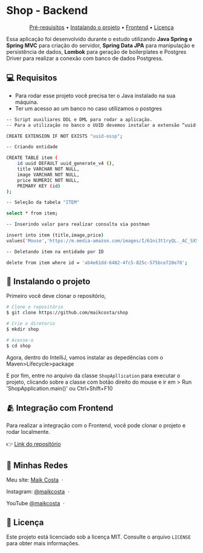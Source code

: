 <h1>Shop - Backend</h1>

<p align="center">
  <a href="#pre-requisites">Pré-requisitos</a> •
  <a href="#how-to-use">Instalando o projeto</a> •
  <a href="#related">Frontend</a> •
  <a href="#license">Licença</a>
</p>

Essa aplicação foi desenvolvido durante o estudo utilizando **Java Spring e Spring MVC** para criação do servidor, **Spring Data JPA** para manipulação e persistência de dados, **Lombok** para geração de boilerplates e Postgres Driver para realizar a conexão com banco de dados Postgress.

<h2 id="pre-requisites">💻 Requisitos</h2> 

* Para rodar esse projeto você precisa ter o Java instalado na sua máquina.
* Ter um acesso ao um banco no caso utilizamos o postgres

```bash
-- Script auxiliares DDL e DML para rodar a aplicação.
-- Para a utilização no banco o UUID devemos instalar a extensão “uuid-ossp” através do comando abaixo:

CREATE EXTENSION IF NOT EXISTS "uuid-ossp";

-- Criando entidade

CREATE TABLE item (
    id uuid DEFAULT uuid_generate_v4 (),
    title VARCHAR NOT NULL,
    image VARCHAR NOT NULL,
    price NUMERIC NOT NULL,
    PRIMARY KEY (id)
);

-- Seleção da tabela "ITEM"

select * from item;

-- Inserindo valor para realizar consulta via postman

insert into item (title,image,price)
values('Mouse','https://m.media-amazon.com/images/I/61ni3t1ryQL._AC_SX522_.jpg',10.0);

-- Deletando item na entidade por ID 

delete from item where id = 'ab4e61dd-6482-4fc5-825c-575bce728e78';
```


<h2 id="how-to-use"> 🚀 Instalando o projeto</h2>

Primeiro você deve clonar o repositório,

```bash
# Clone o repositório
$ git clone https://github.com/maikcosta/shop

# Crie o diretorio
$ mkdir shop

# Acesse-o
$ cd shop
```

Agora, dentro do IntelliJ, vamos instalar as depedências com o Maven>Lifecycle>package


E por fim, entre no arquivo da classe `ShopApllication` para executar o projeto, clicando sobre a classe com botão direito do mouse e ir em > Run 'ShopApplication.main()' ou Ctrl+Shift+F10



<h2 id="related">🫂 Integração com Frontend</h2>

Para realizar a integração com o Frontend, você pode clonar o projeto e rodar localmente.

👉 [Link do repositório](https://github.com/maikcosta/shop-frontend)

## 📱 Minhas Redes

Meu site: [Maik Costa](https://maikcosta.github.io/) &nbsp;&middot;&nbsp; 

Instagram: [@maikcosta](https://www.instagram.com/maikcosta/) &nbsp;&middot;&nbsp;

YouTube [@maikcosta](https://www.youtube.com/@maikcosta) &nbsp;&middot;&nbsp;


## 📝 Licença

Este projeto está licenciado sob a licença MIT. Consulte o arquivo `LICENSE` para obter mais informações.
